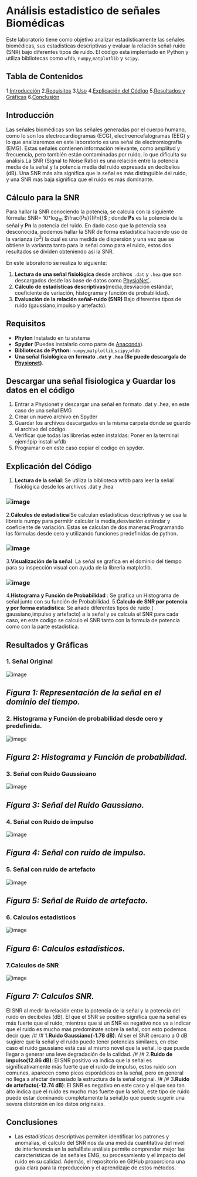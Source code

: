 # Análisis estadistico de señales Biomédicas 
Este laboratorio tiene como objetivo analizar estadisticamente las señales biomédicas, sus estadisticas descriptivas y evaluar la relación señal-ruido (SNR) bajo diferentes tipos de ruido. El código esta implentado en Python y utiliza bibliotecas como `wfdb`, `numpy`,`matplotlib` y `scipy`.

## Tabla de Contenidos 
1.[Introducción](#introducción)
2.[Requisitos](#requisitos)
3.[Uso](#uso)
4.[Explicación del Código](#explicación-del-código)
5.[Resultados y Gráficas](#resultados-y-gráficas)
6.[Conclusión](#conclusión)

## Introducción 

Las señales biomédicas son las señales generadas por el cuerpo humano, como lo son los electrocardiogramas (ECG), electroencefalogramas (EEG) y lo que analizaremos en este laboratorio es una señal de electromiografia (EMG). Estas señales contienen información relevante, como amplitud y frecuencia, pero también están contaminadas por ruido, lo que dificulta su análisis.La SNR (Signal to Noise Ratio) es una relación entre la potencia media de la señal y la potencia media del ruido expresada en decibelios (dB). Una SNR más alta significa que la señal es más distinguible del ruido, y una SNR más baja significa que el ruido es más dominante. 
## Cálculo para la SNR
Para hallar la SNR conociendo la potencia, se calcula con la siguiente fórmula: SNR= 10*log<sub>10</sub> $\frac{Ps}{(Pn)}$  ; donde **Ps** es la potencia de la señal y **Pn** la potencia del ruido. En dado caso que la potencia sea desconocida, podemos hallar la SNR de forma estadistica haciendo uso de la varianza (σ<sup>2</sup>) la cual es una medida de dispersión y una vez que se obtiene la varianza tanto para la señal como para el ruido, estos dos resultados se dividen obteniendo asi la SNR. 

En este laboratorio se realiza lo siguiente: 

1. **Lectura de una señal fisiológica** desde archivos `.dat` y `.hea` que son descargados desde las base de datos como [PhysioNet`](https://physionet.org/).
2. **Cálculo de estadísticas descriptivas**(media,desviación estándar, coeficiente de variación, histograma y función de probabilidad).
3. **Evaluación de la relación señal-ruido (SNR)** Bajo diferentes tipos de ruido (gaussiano,impulso y artefacto).

## Requisitos 

- **Phyton** Instalado en tu sistema 
- **Spyder** (Puedes instalarlo como parte de [Anaconda](https://www.anaconda.com/)).
- **Bibliotecas de Python:** `numpy`,`matplotlib`,`scipy`,`wfdb`
- **Una señal fisiológica en formato `.dat` y `.hea` (Se puede descargala de [Physionet](https://physionet.org/))**.

## Descargar una señal fisiologica y Guardar los datos en el código 
1. Entrar a Physionet y descargar una señal en formato .dat y .hea, en este caso de una señal EMG
2. Crear un nuevo archivo en Spyder
3. Guardar los archivos descargados en la misma carpeta donde se guardo el archivo del código.
4. Verificar que todas las librerias esten instaldas: Poner en la terminal ejem:!pip install wfdb
5. Programar o en este caso copiar el codigo en spyder.

   
## Explicación del Código  

1. **Lectura de la señal**: Se utiliza la biblioteca wfdb para leer la señal fisiológica desde los archivos .dat y .hea
### ![image](https://github.com/user-attachments/assets/a6ebaa49-53fc-48ba-b1fd-f9ea67d60226)
2.**Cálculos de estadistica**:Se calculan estadísticas descriptivas y se usa la libreria numpy para permitir calcular la media,desviación estándar y coeficiente de variación. Estas se calculan de dos maneras:Programando las fórmulas desde cero y utilizando funciones predefinidas de python.
### ![image](https://github.com/user-attachments/assets/b68de891-4309-46ec-a174-4868bfe7f217)
3.**Visualización de la señal**: La señal se grafica en el dominio del tiempo para su inspección visual con ayuda de la libreria matplotlib.
### ![image](https://github.com/user-attachments/assets/b1c01518-2b65-49e8-b334-3fd0a559c2a2)
4.**Histograma y Función de Probabilidad** : Se grafica un Histograma de señal junto con su función de Probabilidad.
5.**Calculo de SNR por potencia y por forma estadistica**: Se añade diferentes tipos de ruido ( gaussiano,impulso y artefacto) a la señal y se calcula el SNR para cada caso, en este codigo se calculo el SNR tanto con la formula de potencia como con la parte estadistica.

## Resultados y Gráficas
### 1. Señal Original 
![image](https://github.com/user-attachments/assets/84311f68-7927-4cf1-a1c1-b36373a3caac)
## *Figura 1: Representación de la señal en el dominio del tiempo.*
### 2. Histograma y Función de probabilidad desde cero y predefinida.
![image](https://github.com/user-attachments/assets/2ca58720-5063-41b6-9135-99094ab103c0)
## *Figura 2: Histograma y Función de probabilidad.*
### 3. Señal con Ruido Gaussioano
![image](https://github.com/user-attachments/assets/973746dd-5009-4ae3-9935-1d7cc58f56f3)
## *Figura 3: Señal del Ruido Gaussiano.*
### 4. Señal con Ruido de impulso
![image](https://github.com/user-attachments/assets/58cedf77-3965-448c-9a4d-b41e8d36dff2)
## *Figura 4: Señal con ruido de impulso.*
### 5. Señal con ruido de artefacto
![image](https://github.com/user-attachments/assets/0b2a7d67-163c-4e77-b8e4-be06733b02f5)
## *Figura 5: Señal de Ruido de artefacto.*
### 6. Calculos estadisticos
![image](https://github.com/user-attachments/assets/a66b0eef-3b9e-4428-b55e-387434106013)
## *Figura 6: Calculos estadisticos.*
### 7.Calculos de SNR
![image](https://github.com/user-attachments/assets/bdb2fbd4-d642-43cb-9b18-9d9900204696)
## *Figura 7: Calculos SNR.*
El SNR al medir la relación entre la potencia de la señal y la potencia del ruido en decibeles (dB). El que el SNR se positivo significa que ña señal es más fuerte que el ruido, mientras que si un SNR es negativo nos va a indicar que el ruido es mucho mas predominate sobre la señal, con esto podemos decir que: 
/#
/#
 1.**Ruido Gaussiano(-1.78 dB)**: Al ser el SNR cercano a 0 dB sugiere que la señal y el ruido puede tener potencias similares, en etse caso el ruido gaussiano está casi al mismo novel que la señal, lo que puede llegar a generar una leve degradación de la calidad. 
 /#
 /#
 2.**Ruido de impulso(12.86 dB)**: El SNR positivo va indica que la señal es significativamente más fuerte que el ruido de impulso, estos ruido son comunes, aparecen como picos esporádicos en la señal, pero en general no llega a afectar demasiado la estructura de la señal original. 
 /#
 /#
 3.**Ruido de artefacto(-12.74 dB)**: El SNR es negativo en este caso y el que sea tan alto indica que el ruido es mucho mas fuerte que la señal, este tipo de ruido puede estar dominando completamente la señal,lo que puede sugerir una severa distorsión en los datos originales. 

## Conclusiones 
- Las estadísticas descriptivas permiten identificar los patrones y anomalías, el calculo del SNR nos da una medida cuantitativa del nivel de interferencia en la señalEste análisis permite comprender mejor las características de las señales EMG, su procesamiento y el impacto del ruido en su calidad. Además, el repositorio en GitHub proporciona una guía clara para la reproducción y el aprendizaje de estos métodos.


